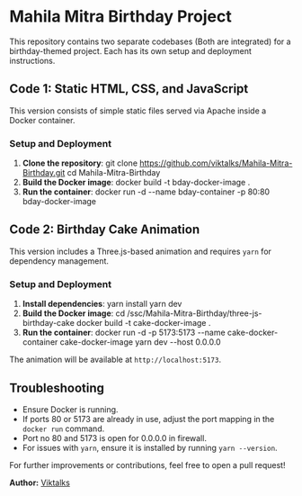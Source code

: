# Mahila Mitra Birthday Project

This repository contains two separate codebases (Both are integrated) for a birthday-themed project. Each has its own setup and deployment instructions.

## Code 1: Static HTML, CSS, and JavaScript
This version consists of simple static files served via Apache inside a Docker container.

### Setup and Deployment
1. **Clone the repository**:
   git clone https://github.com/viktalks/Mahila-Mitra-Birthday.git
   cd Mahila-Mitra-Birthday
2. **Build the Docker image**:
   docker build -t bday-docker-image .
3. **Run the container**:
   docker run -d --name bday-container -p 80:80 bday-docker-image

## Code 2: Birthday Cake Animation
This version includes a Three.js-based animation and requires `yarn` for dependency management.

### Setup and Deployment
1. **Install dependencies**:
   yarn install
   yarn dev
2. **Build the Docker image**:
   cd /ssc/Mahila-Mitra-Birthday/three-js-birthday-cake
   docker build -t cake-docker-image .
3. **Run the container**:
   docker run -d -p 5173:5173 --name cake-docker-container cake-docker-image yarn dev --host 0.0.0.0

The animation will be available at `http://localhost:5173`.

## Troubleshooting
- Ensure Docker is running.
- If ports 80 or 5173 are already in use, adjust the port mapping in the `docker run` command.
- Port no 80 and 5173 is open for 0.0.0.0 in firewall.
- For issues with `yarn`, ensure it is installed by running `yarn --version`.

For further improvements or contributions, feel free to open a pull request!

**Author:** [Viktalks](https://github.com/viktalks)  

